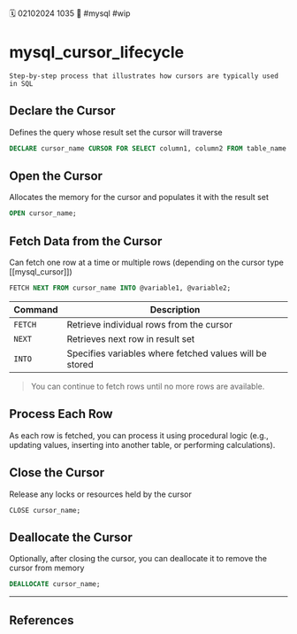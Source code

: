 🗓️ 02102024 1035
📎 #mysql #wip

# mysql_cursor_lifecycle

```ad-abstract
Step-by-step process that illustrates how cursors are typically used in SQL
```

## Declare the Cursor

Defines the query whose result set the cursor will traverse

```sql
DECLARE cursor_name CURSOR FOR SELECT column1, column2 FROM table_name WHERE condition;
```

## Open the Cursor

Allocates the memory for the cursor and populates it with the result set

```sql
OPEN cursor_name;
```

## Fetch Data from the Cursor

Can fetch one row at a time or multiple rows (depending on the cursor type [[mysql_cursor]])

```sql
FETCH NEXT FROM cursor_name INTO @variable1, @variable2;
```

| Command | Description                                             |
| ------- | ------------------------------------------------------- |
| `FETCH` | Retrieve individual rows from the cursor                |
| `NEXT`  | Retrieves next row in result set                        |
| `INTO`  | Specifies variables where fetched values will be stored |

> You can continue to fetch rows until no more rows are available.

## Process Each Row

As each row is fetched, you can process it using procedural logic (e.g., updating values, inserting into another table, or performing calculations).

## Close the Cursor

Release any locks or resources held by the cursor

```mysql
CLOSE cursor_name;
```

## Deallocate the Cursor

Optionally, after closing the cursor, you can deallocate it to remove the cursor from memory

```sql
DEALLOCATE cursor_name;
```


---

## References

